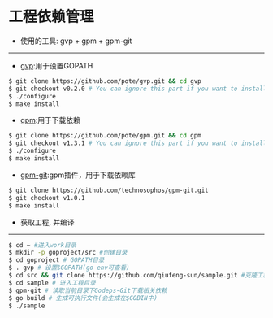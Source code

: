 工程依赖管理
================

* 使用的工具: gvp + gpm + gpm-git
---------------------------------

* [gvp](https://github.com/pote/gvp):用于设置GOPATH

```bash
$ git clone https://github.com/pote/gvp.git && cd gvp
$ git checkout v0.2.0 # You can ignore this part if you want to install HEAD.
$ ./configure
$ make install
```

* [gpm](https://github.com/pote/gpm):用于下载依赖

```bash
$ git clone https://github.com/pote/gpm.git && cd gpm
$ git checkout v1.3.1 # You can ignore this part if you want to install HEAD.
$ ./configure
$ make install
```

* [gpm-git](https://github.com/technosophos/gpm-git):gpm插件，用于下载依赖库

```sh
$ git clone https://github.com/technosophos/gpm-git.git
$ git checkout v1.0.1
$ make install
```

* 获取工程, 并编译
-----------------------------------------

```sh
$ cd ~ #进入work目录
$ mkdir -p goproject/src #创建目录
$ cd goproject # GOPATH目录
$ . gvp # 设置$GOPATH(go env可查看)
$ cd src && git clone https://github.com/qiufeng-sun/sample.git #克隆工程代码
$ cd sample # 进入工程目录
$ gpm-git # 读取当前目录下Godeps-Git下载相关依赖
$ go build # 生成可执行文件(会生成在$GOBIN中)
$ ./sample
```
